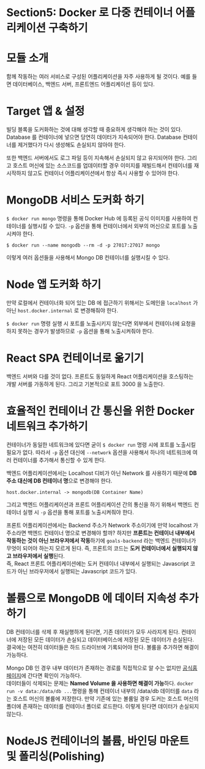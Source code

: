 # Section5: Docker 로 다중 컨테이너 어플리케이션 구축하기
# 모듈 소개
함께 작동하는 여러 서비스로 구성된 어플리케이션을 자주 사용하게 될 것이다. 
예를 들면 데이터베이스, 백엔드 서버, 프론트엔드 어플리케이션 등이 있다.

# Target 앱 & 설정
빌딩 블록을 도커화하는 것에 대해 생각할 때 중요하게 생각해야 하는 것이 있다.
Database 를 컨테이너에 넣으면 당연히 데이터가 지속되어야 한다. Database 컨테이너를 제거했다가 다시 생성해도 손실되지 않아야 한다.

또한 백엔드 서버에서도 로그 파일 등이 지속해서 손실되지 않고 유지되어야 한다.
그리고 호스트 머신에 있는 소스코드를 업데이터할 경우 이미지를 재빌드해서 컨테이너를 재시작하지 않고도 컨테이너 어플리케이션에서 항상 즉시 사용할 수 있어야 한다.

# MongoDB 서비스 도커화 하기
```$ docker run mongo``` 명령을 통해 Docker Hub 에 등록된 공식 이미지를 사용하여 컨테이너를 실행시킬 수 있다.
```-p``` 옵션을 통해 컨테이너에서 외부의 머신으로 포트를 노출시켜야 한다.

```
$ docker run --name mongodb --rm -d -p 27017:27017 mongo
```
이렇게 여러 옵션들을 사용해서 Mongo DB 컨테이너를 실행시킬 수 있다.

# Node 앱 도커화 하기
만약 로컬에서 컨테이너화 되어 있는 DB 에 접근하기 위해서는 도메인을 ```localhost``` 가 아닌 ```host.docker.internal``` 로 변경해줘야 한다.

```$ docker run``` 명령 실행 시 포트를 노출시키지 않는다면 외부에서 컨테이너에 요청을 하지 못하는 경우가 발생하므로 ```-p``` 옵션을 통해 노출시켜줘야 한다.

# React SPA 컨테이너로 옮기기
백엔드 서버와 다를 것이 없다. 프론트도 동일하게 React 어플리케이션을 호스팅하는 개발 서버를 가동하게 된다.
그리고 기본적으로 포트 3000 을 노출한다.

# 효율적인 컨테이너 간 통신을 위한 Docker 네트워크 추가하기
컨테이너가 동일한 네트워크에 있다면 굳이 ```$ docker run``` 명령 시에 포트를 노출시킬 필요가 없다. 
따라서 ```-p``` 옵션 대신에 ```--network``` 옵션을 사용해서 하나의 네트워크에 여러 컨테이너를 추가해서 통신할 수 있게 한다.

백엔드 어플리케이션에서는 Localhost 디비가 아닌 Network 를 사용하기 때문에 **DB 주소 대신에 DB 컨테이너 명**으로 변경해야 한다.
```
host.docker.internal -> mongodb(DB Container Name)
```
그리고 백엔드 어플리케이션과 프론트 어플리케이션 간의 통신을 하기 위해서 백엔드 컨테이너 실행 시 ```-p``` 옵션을 통해 포트를 노출시켜줘야 한다.

프론트 어플리케이션에서는 Backend 주소가 Network 주소이기에 만약 localhost 가 주소라면 백엔드 컨테이너 명으로 변경해야 할까?
하지만 **프론트는 컨테이너 내부에서 작동하는 것이 아닌 브라우저에서 작동**하기에 ```goals-backend``` 라는 백엔드 컨테이너가 무엇이 되어야 하는지 모르게 된다.
즉, 프론트의 코드는 **도커 컨테이너에서 실행되지 않고 브라우저에서 실행**된다.    
즉, React 프론트 어플리케이션에는 도커 컨테이너 내부에서 실행되는 Javascript 코드가 아닌 브라우저에서 실행되는 Javascript 코드가 있다.

# 볼륨으로 MongoDB 에 데이터 지속성 추가하기
DB 컨테이너를 삭제 후 재실행하게 된다면, 기존 데이터가 모두 사라지게 된다. 컨테이너에 저장된 모든 데이터가 손실되고 데이터베이스에 저장된 모든 데이터가 손실된다.
결국에는 여전히 데이터들은 하드 드라이브에 기록되어야 한다. 볼륨을 추가하면 해결이 가능하다.

Mongo DB 인 경우 내부 데이터가 존재하는 경로를 직접적으로 알 수는 없지만 [공식홈페이지](https://hub.docker.com/_/mongo)에 간다면 확인이 가능하다.    
데이터들이 삭제되는 문제는 **Named Volume 을 사용하면 해결이 가능**하다. 
```docker run -v data:/data/db ...```명령을 통해 컨테이너 내부의 /data/db 데이터를 ```data``` 라는 호스트 머신의 볼륨에 저장한다.
만약 기존에 있는 볼륨일 경우 도커는 호스트 머신의 폴더에 존재하는 데이터를 컨테이너 폴더로 로드한다. 이렇게 된다면 데이터가 손실되지 않는다.

# NodeJS 컨테이너의 볼륨, 바인딩 마운트 및 폴리싱(Polishing)
